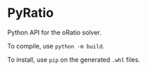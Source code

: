 # PyRatio

Python API for the oRatio solver.

To compile, use `python -m build`.

To install, use `pip` on the generated `.whl` files.